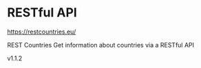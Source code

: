 # RESTful API

https://restcountries.eu/


REST Countries
Get information about countries via a RESTful API

v1.1.2 








